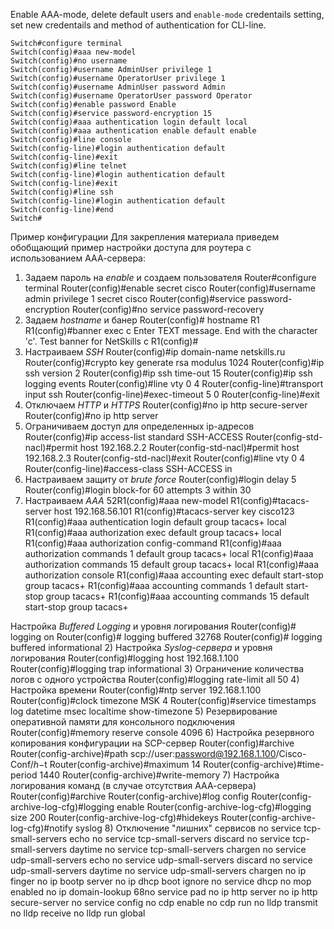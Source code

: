 Enable AAA-mode, delete default users and `enable-mode` credentails setting, set new credentails and method of authentication for CLI-line. 

```
Switch#configure terminal
Switch(config)#aaa new-model
Switch(config)#no username
Switch(config)#username AdminUser privilege 1
Switch(config)#username OperatorUser privilege 1
Switch(config)#username AdminUser password Admin
Switch(config)#username OperatorUser password Operator
Switch(config)#enable password Enable
Switch(config)#service password-encryption 15
Switch(config)#aaa authentication login default local
Switch(config)#aaa authentication enable default enable
Switch(config)#line console
Switch(config-line)#login authentication default
Switch(config-line)#exit
Switch(config)#line telnet
Switch(config-line)#login authentication default
Switch(config-line)#exit
Switch(config)#line ssh
Switch(config-line)#login authentication default
Switch(config-line)#end 
Switch#
```




Пример конфигурации
Для закрепления материала приведем обобщающий пример настройки доступа
для роутера с использованием ААА-сервера:
1) Задаем пароль на *enable* и создаем пользователя
Router#configure terminal
Router(config)#enable secret cisco
Router(config)#username admin privilege 1 secret cisco
Router(config)#service password-encryption
Router(config)#no service password-recovery
2) Задаем *hostname* и банер
Router(config)# hostname R1
R1(config)#banner exec c
Enter TEXT message. End with the character 'c'.
Test banner for NetSkills
c
R1(config)#
3) Настраиваем *SSH*
Router(config)#ip domain-name netskills.ru
Router(config)#crypto key generate rsa modulus 1024
Router(config)#ip ssh version 2
Router(config)#ip ssh time-out 15
Router(config)#ip ssh logging events
Router(config)#line vty 0 4
Router(config-line)#transport input ssh
Router(config-line)#exec-timeout 5 0
Router(config-line)#exit
4) Отключаем *HTTP* и *HTTPS*
Router(config)#no ip http secure-server
Router(config)#no ip http server
5) Ограничиваем доступ для определенных ip-адресов
Router(config)#ip access-list standard SSH-ACCESS
Router(config-std-nacl)#permit host 192.168.2.2
Router(config-std-nacl)#permit host 192.168.2.3
Router(config-std-nacl)#exit
Router(config)#line vty 0 4
Router(config-line)#access-class SSH-ACCESS in
6) Настраиваем защиту от *brute force*
Router(config)#login delay 5
Router(config)#login block-for 60 attempts 3 within 30
7) Настраиваем *ААА*
52R1(config)#aaa new-model
R1(config)#tacacs-server host 192.168.56.101
R1(config)#tacacs-server key cisco123
R1(config)#aaa authentication login default group tacacs+ local
R1(config)#aaa authorization exec default group tacacs+ local
R1(config)#aaa authorization config-command
R1(config)#aaa authorization commands 1 default group tacacs+ local
R1(config)#aaa authorization commands 15 default group tacacs+ local
R1(config)#aaa authorization console
R1(config)#aaa accounting exec default start-stop group tacacs+
R1(config)#aaa accounting commands 1 default start-stop group tacacs+
R1(config)#aaa accounting commands 15 default start-stop group tacacs+

Настройка *Buffered Logging* и уровня логирования
Router(config)# logging on
Router(config)# logging buffered 32768
Router(config)# logging buffered informational
2) Настройка *Syslog-сервера* и уровня логирования
Router(config)#logging host 192.168.1.100
Router(config)#logging trap informational
3) Ограничение количества логов с одного устройства
Router(config)#logging rate-limit all 50
4) Настройка времени
Router(config)#ntp server 192.168.1.100
Router(config)#clock timezone MSK 4
Router(config)#service timestamps log datetime msec localtime show-timezone
5) Резервирование оперативной памяти для консольного подключения
Router(config)#memory reserve console 4096
6) Настройка резервного копирования конфигурации на SCP-сервер
Router(config)#archive
Router(config-archive)#path scp://user:password@192.168.1.100/Cisco-Conf/$h-$t
Router(config-archive)#maximum 14
Router(config-archive)#time-period 1440
Router(config-archive)#write-memory
7) Настройка логирования команд (в случае отсутствия ААА-сервера)
Router(config)#archive
Router(config-archive)#log config
Router(config-archive-log-cfg)#logging enable
Router(config-archive-log-cfg)#logging size 200
Router(config-archive-log-cfg)#hidekeys
Router(config-archive-log-cfg)#notify syslog
8) Отключение "лишних" сервисов
no service tcp-small-servers echo
no service tcp-small-servers discard
no service tcp-small-servers daytime
no service tcp-small-servers chargen
no service udp-small-servers echo
no service udp-small-servers discard
no service udp-small-servers daytime
no service udp-small-servers chargen
no ip finger
no ip bootp server
no ip dhcp boot ignore
no service dhcp
no mop enabled
no ip domain-lookup
68no service pad
no ip http server
no ip http secure-server
no service config
no cdp enable
no cdp run
no lldp transmit
no lldp receive
no lldp run global

